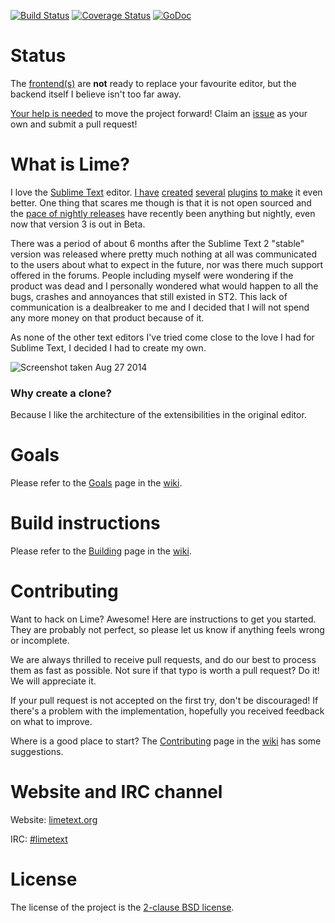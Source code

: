 [![Build Status](https://travis-ci.org/limetext/lime.svg?branch=master)](https://travis-ci.org/limetext/lime)
[![Coverage Status](https://img.shields.io/coveralls/limetext/lime.svg?branch=master)](https://coveralls.io/r/limetext/lime?branch=master)
[![GoDoc](https://godoc.org/github.com/limetext/lime?status.svg)](https://godoc.org/github.com/limetext/lime)


# Status

The [frontend(s)](https://github.com/limetext/lime/issues?direction=desc&labels=frontend) are **not** ready to replace your favourite editor, but the backend itself I believe isn't too far away.

[Your help is needed](https://github.com/limetext/lime#contributing) to move the project forward! Claim an [issue](https://github.com/limetext/lime/issues) as your own and submit a pull request!


# What is Lime?

I love the [Sublime Text](http://www.sublimetext.com) editor. [I have](https://github.com/quarnster/SublimeClang) [created](https://github.com/quarnster/SublimeJava) [several](https://github.com/quarnster/CompleteSharp) [plugins](https://github.com/quarnster/SublimeGDB) [to make](https://github.com/quarnster/ADBView) it even better. One thing that scares me though is that it is not open sourced and the [pace of nightly releases](http://www.sublimetext.com/nightly) have recently been anything but nightly, even now that version 3 is out in Beta.

There was a period of about 6 months after the Sublime Text 2 "stable" version was released where pretty much nothing at all was communicated to the users about what to expect in the future, nor was there much support offered in the forums. People including myself were wondering if the product was dead and I personally wondered what would happen to all the bugs, crashes and annoyances that still existed in ST2. This lack of communication is a dealbreaker to me and I decided that I will not spend any more money on that product because of it.

As none of the other text editors I've tried come close to the love I had for Sublime Text, I decided I had to create my own.

![Screenshot taken Aug 27 2014](http://limetext.org/assets/img/screen.png)


### Why create a clone?

Because I like the architecture of the extensibilities in the original editor.


# Goals

Please refer to the [Goals](https://github.com/limetext/lime/wiki/Goals) page in the [wiki](https://github.com/limetext/lime/wiki/_pages).


# Build instructions

Please refer to the [Building](https://github.com/limetext/lime/wiki/Building) page in the [wiki](https://github.com/limetext/lime/wiki/_pages).


# Contributing

Want to hack on Lime? Awesome! Here are instructions to get you started. They are probably not perfect, so please let us know if anything feels wrong or incomplete.

We are always thrilled to receive pull requests, and do our best to process them as fast as possible. Not sure if that typo is worth a pull request? Do it! We will appreciate it.

If your pull request is not accepted on the first try, don't be discouraged! If there's a problem with the implementation, hopefully you received feedback on what to improve.

Where is a good place to start? The [Contributing](https://github.com/limetext/lime/wiki/Contributing) page in the [wiki](https://github.com/limetext/lime/wiki/_pages) has some suggestions.

# Website and IRC channel

Website: [limetext.org](http://limetext.org)

IRC: [\#limetext](http://webchat.freenode.net/?channels=limetext)


# License

The license of the project is the [2-clause BSD license](https://github.com/limetext/lime/blob/master/LICENSE).
